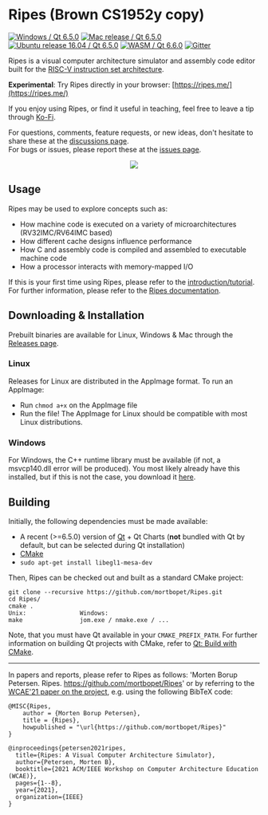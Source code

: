 # Ripes (Brown CS1952y copy)
[![Windows / Qt 6.5.0](https://github.com/mortbopet/Ripes/actions/workflows/windows-release.yml/badge.svg)](https://github.com/mortbopet/Ripes/actions/workflows/windows-release.yml)
[![Mac release / Qt 6.5.0](https://github.com/mortbopet/Ripes/actions/workflows/mac-release.yml/badge.svg)](https://github.com/mortbopet/Ripes/actions/workflows/mac-release.yml)
[![Ubuntu release 16.04 / Qt 6.5.0](https://github.com/mortbopet/Ripes/actions/workflows/linux-release.yml/badge.svg)](https://github.com/mortbopet/Ripes/actions/workflows/linux-release.yml)
[![WASM / Qt 6.6.0](https://github.com/mortbopet/Ripes/actions/workflows/wasm-release.yml/badge.svg?branch=master)](https://github.com/mortbopet/Ripes/actions/workflows/wasm-release.yml)
[![Gitter](https://badges.gitter.im/Ripes-VSRTL/Ripes.svg)](https://gitter.im/Ripes-VSRTL/)

Ripes is a visual computer architecture simulator and assembly code editor built for the [RISC-V instruction set architecture](https://content.riscv.org/wp-content/uploads/2017/05/riscv-spec-v2.2.pdf).

**Experimental**: Try Ripes directly in your browser: [https://ripes.me/](https://ripes.me/)

If you enjoy using Ripes, or find it useful in teaching, feel free to leave a tip through [Ko-Fi](https://ko-fi.com/mortbopet).

For questions, comments, feature requests, or new ideas, don't hesitate to share these at the [discussions page](https://github.com/mortbopet/Ripes/discussions).  
For bugs or issues, please report these at the [issues page](https://github.com/mortbopet/Ripes/issues).

<p align="center">
    <img src="https://github.com/mortbopet/Ripes/blob/master/resources/images/animation.gif?raw=true" />
</p>

## Usage
Ripes may be used to explore concepts such as:
- How machine code is executed on a variety of microarchitectures (RV32IMC/RV64IMC based)
- How different cache designs influence performance
- How C and assembly code is compiled and assembled to executable machine code
- How a processor interacts with memory-mapped I/O

If this is your first time using Ripes, please refer to the [introduction/tutorial](docs/introduction.md).  
For further information, please refer to the [Ripes documentation](docs/README.md).

## Downloading & Installation
Prebuilt binaries are available for Linux, Windows & Mac through the [Releases page](https://github.com/mortbopet/Ripes/releases).  

### Linux
Releases for Linux are distributed in the AppImage format. To run an AppImage:
* Run `chmod a+x` on the AppImage file
* Run the file!
The AppImage for Linux should be compatible with most Linux distributions.

### Windows
For Windows, the C++ runtime library must be available (if not, a msvcp140.dll error will be produced). You most likely already have this installed, but if this is not the case, you download it [here](https://www.microsoft.com/en-us/download/details.aspx?id=48145).

## Building
Initially, the following dependencies must be made available:
- A recent (>=6.5.0) version of [Qt](https://www.qt.io/download) + Qt Charts (**not** bundled with Qt by default, but can be selected during Qt installation)
- [CMake](https://cmake.org/)
- `sudo apt-get install libegl1-mesa-dev`

Then, Ripes can be checked out and built as a standard CMake project:
```
git clone --recursive https://github.com/mortbopet/Ripes.git
cd Ripes/
cmake .
Unix:               Windows:
make                jom.exe / nmake.exe / ...
```
Note, that you must have Qt available in your `CMAKE_PREFIX_PATH`. For further information on building Qt projects with CMake, refer to [Qt: Build with CMake](https://doc.qt.io/qt-5/cmake-manual.html).

---
In papers and reports, please refer to Ripes as follows: 'Morten Borup Petersen. Ripes. https://github.com/mortbopet/Ripes' or by referring to the [WCAE'21 paper on the project](https://ieeexplore.ieee.org/document/9707149), e.g. using the following BibTeX code:
```
@MISC{Ripes,
	author = {Morten Borup Petersen},
	title = {Ripes},
	howpublished = "\url{https://github.com/mortbopet/Ripes}"
}

@inproceedings{petersen2021ripes,
  title={Ripes: A Visual Computer Architecture Simulator},
  author={Petersen, Morten B},
  booktitle={2021 ACM/IEEE Workshop on Computer Architecture Education (WCAE)},
  pages={1--8},
  year={2021},
  organization={IEEE}
}
```
